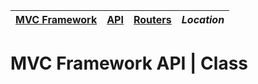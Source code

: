 | [MVC Framework](../../README.md) | [API](../index.md) | [Routers](../index.md) | *Location* |
| :-- | :-- | :-- | :-- |
# MVC Framework API \|  Class
